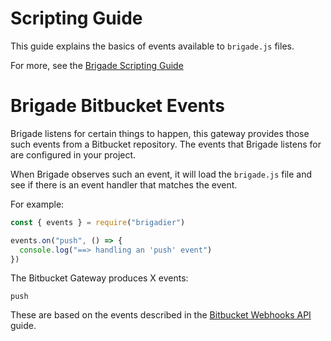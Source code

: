 # Scripting Guide

This guide explains the basics of events available to `brigade.js` files.

For more, see the [Brigade Scripting Guide](https://github.com/Azure/brigade/blob/master/docs/topics/scripting.md)

# Brigade Bitbucket Events

Brigade listens for certain things to happen, this gateway provides those such events from a Bitbucket repository. The events that Brigade listens for are configured in your project.

When Brigade observes such an event, it will load the `brigade.js` file and see if there is an event handler that matches the event.

For example:

```javascript
const { events } = require("brigadier")

events.on("push", () => {
  console.log("==> handling an 'push' event")
})
```

The Bitbucket Gateway produces X events:

```
push

```

These are based on the events described in the [Bitbucket Webhooks API](https://confluence.atlassian.com/bitbucket/manage-webhooks-735643732.html) guide.